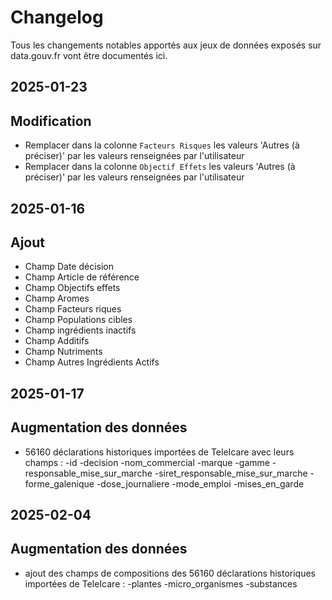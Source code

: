 # Changelog

Tous les changements notables apportés aux jeux de données exposés sur data.gouv.fr vont être documentés ici.

## 2025-01-23

## Modification
 - Remplacer dans la colonne `Facteurs Risques` les valeurs 'Autres (à préciser)' par les valeurs renseignées par l'utilisateur
 - Remplacer dans la colonne `Objectif Effets` les valeurs 'Autres (à préciser)' par les valeurs renseignées par l'utilisateur

## 2025-01-16

## Ajout
- Champ Date décision
- Champ Article de référence
- Champ Objectifs effets
- Champ Aromes
- Champ Facteurs riques
- Champ Populations cibles
- Champ ingrédients inactifs
- Champ Additifs
- Champ Nutriments
- Champ Autres Ingrédients Actifs

## 2025-01-17

## Augmentation des données
- 56160 déclarations historiques importées de TeleIcare avec leurs champs :
  -id
  -decision
  -nom_commercial
  -marque
  -gamme
  -responsable_mise_sur_marche
  -siret_responsable_mise_sur_marche
  -forme_galenique
  -dose_journaliere
  -mode_emploi
  -mises_en_garde


## 2025-02-04

## Augmentation des données
- ajout des champs de compositions des 56160 déclarations historiques importées de TeleIcare :
  -plantes
  -micro_organismes
  -substances

